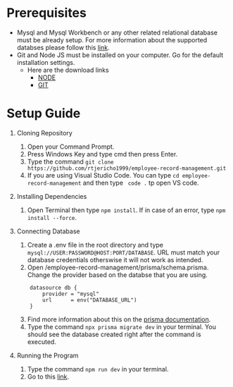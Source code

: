 # Prerequisites

- Mysql and Mysql Workbench or any other related relational database must be already setup. For more information about the supported databses please follow this [link](https://www.prisma.io/docs/orm/overview/databases).
- Git and Node JS must be installed on your computer. Go for the default installation settings.
    - Here are the download links
        - [NODE](https://nodejs.org/en/download/current)
        - [GIT](https://git-scm.com/download/win)

# Setup Guide

1. Cloning Repository
    1. Open your Command Prompt.
    2. Press Windows Key and type cmd then press Enter.
    3. Type the command ` git clone https://github.com/rtjericho1999/employee-record-management.git `
    4. If you are using Visual Studio Code. You can type ` cd employee-record-management ` and then type ` code .` tp open VS code.

2. Installing Dependencies
    1. Open Terminal then type ` npm install `. If in case of an error, type ` npm install --force `.

3. Connecting Database
    1. Create a .env file in the root directory and type ` mysql://USER:PASSWORD@HOST:PORT/DATABASE `. URL must match your database credentials otherswise it will not work as intended.
    2. Open /employee-record-management/prisma/schema.prisma. Change the provider based on the databse that you are using.
    ```
        datasource db {
            provider = "mysql"
            url      = env("DATABASE_URL")
        }
    ```
    3. Find more information about this on the [prisma documentation](https://www.prisma.io/docs/orm/overview/databases).
    4. Type the command ` npx prisma migrate dev ` in your terminal. You should see the database created right after the command is executed.

4. Running the Program
    1. Type the command ` npm run dev ` in your terminal.
    2. Go to this [link](http://localhost:3000/).
